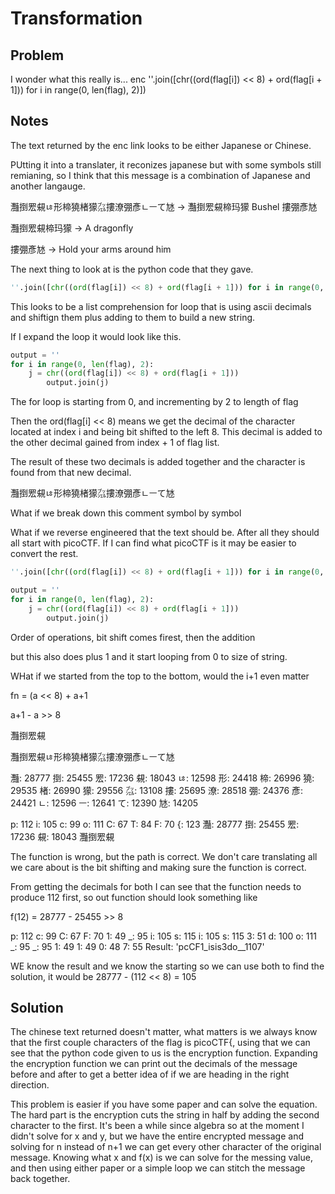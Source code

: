 # Transformation
## Problem
I wonder what this really is... enc ''.join([chr((ord(flag[i]) << 8) + ord(flag[i + 1])) for i in range(0, len(flag), 2)])

## Notes
The text returned by the enc link looks to be either Japanese or Chinese.

PUtting it into a translater, it reconizes japanese but with some symbols still remianing, so I 
think that this message is a combination of Japanese and another langauge.

灩捯䍔䙻ㄶ形楴獟楮獴㌴摟潦弸彥ㄴㅡて㝽 -> 灩捯䍔䙻楴玛獴 Bushel 摟弸彥㝽

灩捯䍔䙻楴玛獴 -> A dragonfly

摟弸彥㝽 -> Hold your arms around him

The next thing to look at is the python code that they gave.
```python
''.join([chr((ord(flag[i]) << 8) + ord(flag[i + 1])) for i in range(0, len(flag), 2)])
```

This looks to be a list comprehension for loop that is using ascii decimals and shiftign them plus
adding to them to build a new string.

If I expand the loop it would look like this.
```python
output = ''
for i in range(0, len(flag), 2):
	j = chr((ord(flag[i]) << 8) + ord(flag[i + 1]))
        output.join(j)
```

The for loop is starting from 0, and incrementing by 2 to length of flag

Then the ord(flag[i] << 8) means we get the decimal of the character located at index i and being bit shifted to the left 8.  This decimal is added to the other decimal gained from index + 1 of flag
list.

The result of these two decimals is added together and the character is found from that new decimal.

灩捯䍔䙻ㄶ形楴獟楮獴㌴摟潦弸彥ㄴㅡて㝽

What if we break down this comment symbol by symbol


What if we reverse engineered that the text should be.  After all they should all start with picoCTF.  If I can find what picoCTF is it may be easier to convert the rest.

```python
''.join([chr((ord(flag[i]) << 8) + ord(flag[i + 1])) for i in range(0, len(flag), 2)])
```

```python
output = ''
for i in range(0, len(flag), 2):
	j = chr((ord(flag[i]) << 8) + ord(flag[i + 1]))
        output.join(j)
```

Order of operations,
bit shift comes firest,
then the addition

but this also does plus 1 and it start looping from 0 to size of string.

WHat if we started from the top to the bottom, would the i+1 even matter

fn = (a << 8) + a+1

a+1 - a >> 8

灩捯䍔䙻

灩捯䍔䙻ㄶ形楴獟楮獴㌴摟潦弸彥ㄴㅡて㝽

灩: 28777
捯: 25455
䍔: 17236
䙻: 18043
ㄶ: 12598
形: 24418
楴: 26996
獟: 29535
楮: 26990
獴: 29556
㌴: 13108
摟: 25695
潦: 28518
弸: 24376
彥: 24421
ㄴ: 12596
ㅡ: 12641
て: 12390
㝽: 14205


p: 112
i: 105
c: 99
o: 111
C: 67
T: 84
F: 70
{: 123
灩: 28777
捯: 25455
䍔: 17236
䙻: 18043
灩捯䍔䙻


The function is wrong, but the path is correct.  We don't care translating all we care about is the bit shifting and making sure the function is correct.

From getting the decimals for both I can see that the function needs to produce 112 first, so out function should look something like

f(12) = 28777 - 25455 >> 8

p: 112
c: 99
C: 67
F: 70
1: 49
_: 95
i: 105
s: 115
i: 105
s: 115
3: 51
d: 100
o: 111
_: 95
_: 95
1: 49
1: 49
0: 48
7: 55
Result: 'pcCF1_isis3do__1107'

WE know the result and we know the starting so we can use both to find the solution, it would be
28777 - (112 << 8) = 105

## Solution

The chinese text returned doesn't matter, what matters is we always know that the first couple 
characters of the flag is picoCTF{, using that we can see that the python code given to us is
the encryption function.  Expanding the encryption function we can print out the decimals of the 
message before and after to get a better idea of if we are heading in the right direction.

This problem is easier if you have some paper and can solve the equation.  The hard part is 
the encryption cuts the string in half by adding the second character to the first.  It's been a 
while since algebra so at the moment I didn't solve for x and y, but we have the entire encrypted
message and solving for n instead of n+1 we can get every other character of the original message.
Knowing what x and f(x) is we can solve for the messing value, and then using either paper or
a simple loop we can stitch the message back together.
